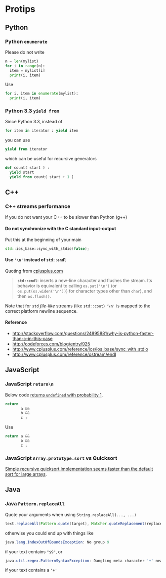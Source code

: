 # Protips

## Python

### Python `enumerate`

Please do not write

```py
n = len(mylist)
for i in range(n):
  item = mylist[i]
  print(i, item)
```

Use
```py
for i, item in enumerate(mylist):
  print(i, item)
```

### Python 3.3 `yield from`

Since Python 3.3, instead of
```py
for item in iterator : yield item
```
you can use
```py
yield from iterator
```
which can be useful for recursive generators
```py
def count( start ) :
  yield start
  yield from count( start + 1 )
```

## C++

### C++ streams performance

If you do not want your C++ to be slower than Python (g++)

#### Do not synchronize with the C standard input-output

Put this at the beginning of your main
```c++
std::ios_base::sync_with_stdio(false);
```

#### Use `'\n'` instead of `std::endl`

Quoting from [cplusplus.com](http://cplusplus.com)

> **`std::endl`**: inserts a new-line character and flushes the stream. Its behavior is equivalent to calling `os.put('\n')` (or `os.put(os.widen('\n'))`) for character types other than `char`), and then `os.flush()`.

Note that for `std` *file-like* streams (like `std::cout`) `'\n'` is mapped to the correct platform newline sequence.

#### Reference

  - http://stackoverflow.com/questions/24895881/why-is-python-faster-than-c-in-this-case
  - http://codeforces.com/blog/entry/925
  - http://www.cplusplus.com/reference/ios/ios_base/sync_with_stdio
  - http://www.cplusplus.com/reference/ostream/endl


## JavaScript

### JavaScript `return\n`

Below code [returns `undefined` with probability 1](http://stackoverflow.com/questions/2846283/what-are-the-rules-for-javascripts-automatic-semicolon-insertion-asi).

```js
return
       a &&
       b &&
       c ;
```
Use
```js
return a &&
       b &&
       c ;
```

### JavaScript `Array.prototype.sort` vs Quicksort


[Simple recursive quicksort implementation seems faster than the default sort for large arrays](https://jsperf.com/quicksort-t/4).

## Java

### Java `Pattern.replaceAll`

Quote your arguments when using `String.replaceAll(..., ...)`
```java
text.replaceAll(Pattern.quote(target), Matcher.quoteReplacement(replacement));
```
otherwise you could end up with things like
```java
java.lang.IndexOutOfBoundsException: No group 9
```
if your text contains `"$9"`, or
```java
java.util.regex.PatternSyntaxException: Dangling meta character '+' near index ...
```
if your text contains a `'+'`
